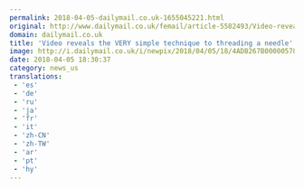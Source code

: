 ```yaml
---
permalink: 2018-04-05-dailymail.co.uk-1655045221.html
original: http://www.dailymail.co.uk/femail/article-5582493/Video-reveals-simple-technique-threading-needle.html?ITO=1490&ns_mchannel=rss&ns_campaign=1490
domain: dailymail.co.uk
title: 'Video reveals the VERY simple technique to threading a needle'
image: http://i.dailymail.co.uk/i/newpix/2018/04/05/18/4ADB267B00000578-0-image-a-12_1522950778159.jpg
date: 2018-04-05 18:30:37
category: news_us
translations: 
 - 'es'
 - 'de'
 - 'ru'
 - 'ja'
 - 'fr'
 - 'it'
 - 'zh-CN'
 - 'zh-TW'
 - 'ar'
 - 'pt'
 - 'hy'
---
```


